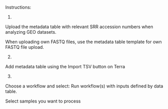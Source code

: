 Instructions:

1.
Upload the metadata table with relevant SRR accession numbers when analyzing GEO datasets. 

When uploading own FASTQ files, use the metadata table template for own FASTQ file upload.

2.

Add metadata table using the Import TSV button on Terra 

3.

Choose a workflow and select: Run workflow(s) with inputs defined by data table. 

Select samples you want to process 


